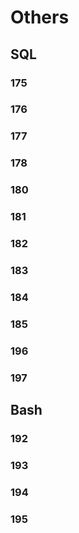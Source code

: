 # Others

## SQL
### 175
### 176
### 177
### 178
### 180
### 181
### 182 
### 183
### 184
### 185 
### 196
### 197 

## Bash

### 192
### 193
### 194
### 195

